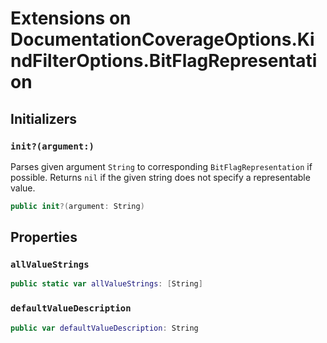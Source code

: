 # Extensions on DocumentationCoverageOptions.KindFilterOptions.BitFlagRepresentation

## Initializers

### `init?(argument:)`

Parses given argument `String` to corresponding `BitFlagRepresentation` if possible. Returns `nil` if the given string does not specify a representable value.

``` swift
public init?(argument: String) 
```

## Properties

### `allValueStrings`

``` swift
public static var allValueStrings: [String] 
```

### `defaultValueDescription`

``` swift
public var defaultValueDescription: String 
```

